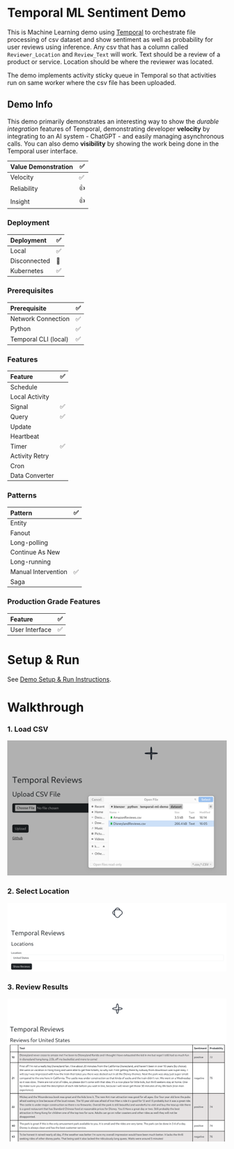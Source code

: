 # Temporal ML Sentiment Demo
This is Machine Learning demo using [Temporal](temporal.io) to orchestrate file processing of csv dataset and show sentiment as well as probability for user reviews using inference. Any csv that has a column called ```Reviewer_Location``` and ```Review_Text``` will work. Text should be a review of a product or service. Location should be where the reviewer was located.

The demo implements activity sticky queue in Temporal so that activities run on same worker where the csv file has been uploaded.
## Demo Info
This demo primarily demonstrates an interesting way to show the _durable integration_ features of Temporal, demonstrating developer **velocity** by integrating to an AI system - ChatGPT - and easily managing asynchronous calls.
You can also demo **visibility** by showing the work being done in the Temporal user interface.


| Value Demonstration | ✅ |
|:-------------------|---|
| Velocity          | ✅ |
| Reliability       | 👍 |
| Insight           | 👍 |

### Deployment
| Deployment          | ✅ |
|:-------------------|---|
| Local              | ✅ |
| Disconnected       | 🚫 |
| Kubernetes         | ✅ |

### Prerequisites
| Prerequisite       | ✅ |
|:-------------------|---|
| Network Connection | ✅ |
| Python             | ✅|
| Temporal CLI (local)| ✅ |

### Features
| Feature            | ✅ | 
|:-------------------|---|
| Schedule       |   |
| Local Activity |   |
| Signal         | ✅ |
| Query          | ✅ |
| Update         |   |
| Heartbeat      |   |
| Timer          | ✅ |
| Activity Retry |   |
| Cron           |   |   
| Data Converter |   |

### Patterns
| Pattern            | ✅ |
|:-------------------|---|
| Entity              |   |
| Fanout              |   |
| Long-polling        |   |
| Continue As New     |   |
| Long-running        |   |
| Manual Intervention | ✅ |
| Saga                |   |

### Production Grade Features
| Feature            | ✅ |
|:-------------------|---|
| User Interface   | ✅ |

# Setup & Run
See [Demo Setup & Run Instructions](./how-to-run.md).



# Walkthrough
### 1. Load CSV
![Load CSV](/static/csv.png)
### 2. Select Location
![Select Location](/static/location.png)
### 3. Review Results
![View Sentiment and Probability](/static/table.png)
